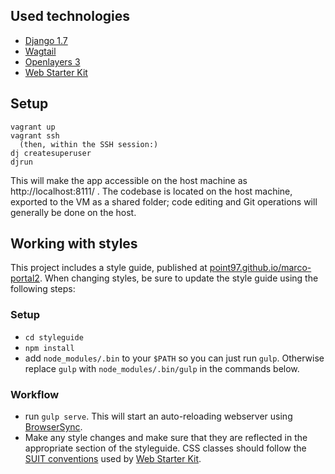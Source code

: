 ## Used technologies

 * [Django 1.7](https://docs.djangoproject.com/en/1.7/)
 * [Wagtail](http://wagtail.io/)
 * [Openlayers 3](http://openlayers.org/)
 * [Web Starter Kit](https://github.com/point97/web-starter-kit)

## Setup

    vagrant up
    vagrant ssh
      (then, within the SSH session:)
    dj createsuperuser
    djrun


This will make the app accessible on the host machine as http://localhost:8111/ . The codebase is located on the host
machine, exported to the VM as a shared folder; code editing and Git operations will generally be done on the host.

## Working with styles

This project includes a style guide, published at [point97.github.io/marco-portal2](http://point97.github.io/marco-portal2/). When changing styles, be sure to update the style guide using the following steps:

### Setup

 - `cd styleguide`
 - `npm install`
 - add `node_modules/.bin` to your `$PATH` so you can just run `gulp`. Otherwise replace `gulp` with `node_modules/.bin/gulp` in the commands below.

### Workflow

 - run `gulp serve`. This will start an auto-reloading webserver using [BrowserSync](http://www.browsersync.io/).
 - Make any style changes and make sure that they are reflected in the appropriate section of the styleguide. CSS classes should follow the [SUIT conventions](https://github.com/suitcss/suit/blob/master/doc/naming-conventions.md) used by [Web Starter Kit](https://developers.google.com/web/starter-kit/).
